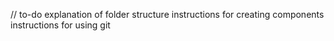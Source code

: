 // to-do
explanation of folder structure
instructions for creating components
instructions for using git